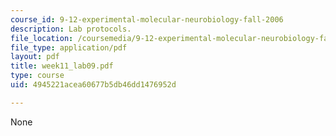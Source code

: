 ```yaml
---
course_id: 9-12-experimental-molecular-neurobiology-fall-2006
description: Lab protocols.
file_location: /coursemedia/9-12-experimental-molecular-neurobiology-fall-2006/4945221acea60677b5db46dd1476952d_week11_lab09.pdf
file_type: application/pdf
layout: pdf
title: week11_lab09.pdf
type: course
uid: 4945221acea60677b5db46dd1476952d

---
```

None